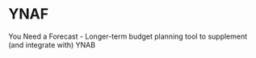# YNAF
You Need a Forecast - Longer-term budget planning tool to supplement (and integrate with) YNAB
